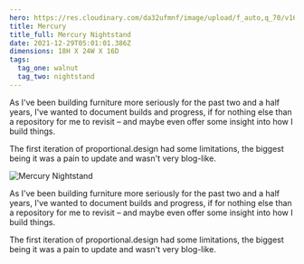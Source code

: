 ```yaml
---
hero: https://res.cloudinary.com/da32ufmnf/image/upload/f_auto,q_70/v1640754310/proportional.design-v2/005_l6wxv0.jpg
title: Mercury
title_full: Mercury Nightstand
date: 2021-12-29T05:01:01.386Z
dimensions: 18H X 24W X 16D
tags:
  tag_one: walnut
  tag_two: nightstand
---
```


As I've been building furniture more seriously for the past two and a half years, I've wanted to document builds and progress, if for nothing else than a repository for me to revisit – and maybe even offer some insight into how I build things.

The first iteration of proportional.design had some limitations, the biggest being it was a pain to update and wasn't very blog-like.

![Mercury Nightstand](https://res.cloudinary.com/da32ufmnf/image/upload/f_auto,q_70/v1640754570/proportional.design-v2/mercury/003_kpezzj.jpg)

As I've been building furniture more seriously for the past two and a half years, I've wanted to document builds and progress, if for nothing else than a repository for me to revisit – and maybe even offer some insight into how I build things.

The first iteration of proportional.design had some limitations, the biggest being it was a pain to update and wasn't very blog-like.
